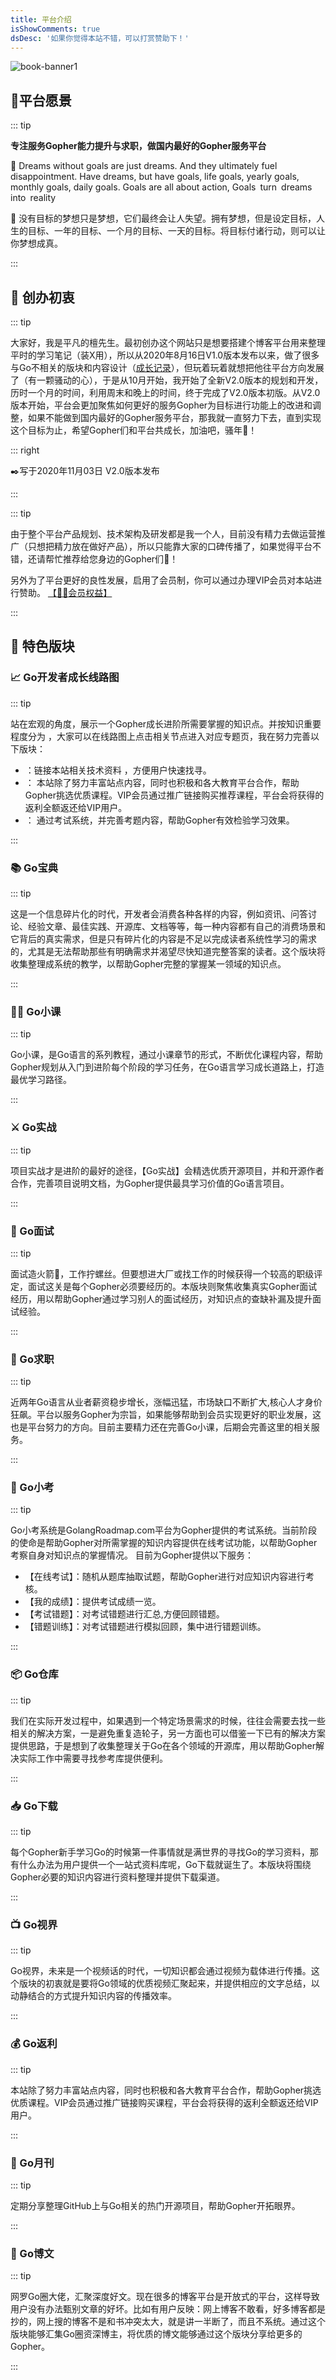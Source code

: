 ```yaml
---
title: 平台介绍
isShowComments: true
dsDesc: '如果你觉得本站不错，可以打赏赞助下！'
---
```




![book-banner1](https://image-1302243118.cos.ap-beijing.myqcloud.com/public/img/banner/book-banner1.jpg)

## :dart: ​平台愿景

::: tip 

**专注服务Gopher能力提升与求职，做国内最好的Gopher服务平台**

:memo: Dreams without goals are just dreams. And they ultimately fuel disappointment. Have dreams, but have goals, life goals, yearly goals, monthly goals, daily goals. Goals are all about action, Goals turn dreams into reality

:fist_oncoming: 没有目标的梦想只是梦想，它们最终会让人失望。拥有梦想，但是设定目标，人生的目标、一年的目标、一个月的目标、一天的目标。将目标付诸行动，则可以让你梦想成真。

:::

## :ticket: 创办初衷

::: tip

大家好，我是平凡的檀先生。最初创办这个网站只是想要搭建个博客平台用来整理平时的学习笔记（装X用），所以从2020年8月16日V1.0版本发布以来，做了很多与Go不相关的版块和内容设计（[成长记录](/releaseNote)），但玩着玩着就想把他往平台方向发展了（有一颗骚动的心），于是从10月开始，我开始了全新V2.0版本的规划和开发，历时一个月的时间，利用周末和晚上的时间，终于完成了V2.0版本初版。从V2.0版本开始，平台会更加聚焦如何更好的服务Gopher为目标进行功能上的改进和调整，如果不能做到国内最好的Gopher服务平台，那我就一直努力下去，直到实现这个目标为止，希望Gopher们和平台共成长，加油吧，骚年:muscle:！

::: right 

:black_nib: ​写于2020年11月03日 V2.0版本发布

:::

::: tip

由于整个平台产品规划、技术架构及研发都是我一个人，目前没有精力去做运营推广（只想把精力放在做好产品），所以只能靠大家的口碑传播了，如果觉得平台不错，还请帮忙推荐给您身边的Gopher们:pray:！

另外为了平台更好的良性发展，启用了会员制，你可以通过办理VIP会员对本站进行赞助。 [【:man_health_worker:会员权益】](/vip/)

:::



## :bookmark_tabs: 特色版块

### :chart_with_upwards_trend: Go开发者成长线路图 <Badge text="beta" type="tip"/> 

::: tip 

站在宏观的角度，展示一个Gopher成长进阶所需要掌握的知识点。并按知识重要程度分为<Badge text="懂的话更好" type="tip" vertical="middle"/>  <Badge text="必会" type="tip" vertical="middle"/>  <Badge text="可选项" type="tip" vertical="middle"/> ，大家可以在线路图上点击相关节点进入对应专题页，我在努力完善以下版块：

- <Badge text="站内资源" type="error" vertical="middle"/>  ：链接本站相关技术资料  ，方便用户快速找寻。 
- <Badge text="站外资源" type="error" vertical="middle"/> ： 本站除了努力丰富站点内容，同时也积极和各大教育平台合作，帮助Gopher挑选优质课程。VIP会员通过推广链接购买推荐课程，平台会将获得的返利全额返还给VIP用户。
- <Badge text="在线考试" type="error" vertical="middle"/>  ： 通过考试系统，并完善考题内容，帮助Gopher有效检验学习效果。

:::

### :books: Go宝典 <Badge text="release" type="tip"/> 

::: tip

这是一个信息碎片化的时代，开发者会消费各种各样的内容，例如资讯、问答讨论、经验文章、最佳实践、开源库、文档等等，每一种内容都有自己的消费场景和它背后的真实需求，但是只有碎片化的内容是不足以完成读者系统性学习的需求的，尤其是无法帮助那些有明确需求并渴望尽快知道完整答案的读者。这个版块将收集整理成系统的教学，以帮助Gopher完整的掌握某一领域的知识点。

:::

### :man_teacher: Go小课 <Badge text="beta" type="tip"/> 

::: tip

Go小课，是Go语言的系列教程，通过小课章节的形式，不断优化课程内容，帮助Gopher规划从入门到进阶每个阶段的学习任务，在Go语言学习成长道路上，打造最优学习路径。

:::

### :crossed_swords: Go实战 <Badge text="beta" type="tip"/> 

::: tip

项目实战才是进阶的最好的途径，【Go实战】会精选优质开源项目，并和开源作者合作，完善项目说明文档，为Gopher提供最具学习价值的Go语言项目。

:::

### :rocket: Go面试<Badge text="beta" type="tip"/> 

::: tip

面试造火箭:rocket:，工作拧螺丝。但要想进大厂或找工作的时候获得一个较高的职级评定，面试这关是每个Gopher必须要经历的。本版块则聚焦收集真实Gopher面试经历，用以帮助Gopher通过学习别人的面试经历，对知识点的查缺补漏及提升面试经验。

:::

### :e-mail: Go求职<Badge text="规划中" type="error"/> 

::: tip

近两年Go语言从业者薪资稳步增长，涨幅迅猛，市场缺口不断扩大,核心人才身价狂飙。平台以服务Gopher为宗旨，如果能够帮助到会员实现更好的职业发展，这也是平台努力的方向。目前主要精力还在完善Go小课，后期会完善这里的相关服务。

:::

### 💯 Go小考<Badge text="内测中，欢迎申请体验" type="tip"/> 

::: tip

Go小考系统是GolangRoadmap.com平台为Gopher提供的考试系统。当前阶段的使命是帮助Gopher对所需掌握的知识内容提供在线考试功能，以帮助Gopher考察自身对知识点的掌握情况。 目前为Gopher提供以下服务：

- 【在线考试】：随机从题库抽取试题，帮助Gopher进行对应知识内容进行考核。
- 【我的成绩】：提供考试成绩一览。
- 【考试错题】：对考试错题进行汇总,方便回顾错题。
- 【错题训练】：对考试错题进行模拟回顾，集中进行错题训练。

:::

### :package: Go仓库 <Badge text="release" type="tip"/> 

::: tip

我们在实际开发过程中，如果遇到一个特定场景需求的时候，往往会需要去找一些相关的解决方案，一是避免重复造轮子，另一方面也可以借鉴一下已有的解决方案提供思路，于是想到了收集整理关于Go在各个领域的开源库，用以帮助Gopher解决实际工作中需要寻找参考库提供便利。

:::

### 📥 Go下载 <Badge text="release" type="tip"/> 

::: tip

每个Gopher新手学习Go的时候第一件事情就是满世界的寻找Go的学习资料，那有什么办法为用户提供一个一站式资料库呢，Go下载就诞生了。本版块将围绕Gopher必要的知识内容进行资料整理并提供下载渠道。

:::

### :tv: Go视界 <Badge text="beta" type="tip"/> 

::: tip

Go视界，未来是一个视频话的时代，一切知识都会通过视频为载体进行传播。这个版块的初衷就是要将Go领域的优质视频汇聚起来，并提供相应的文字总结，以动静结合的方式提升知识内容的传播效率。

:::

### 💰 Go返利 <Badge text="beta" type="tip"/> 

::: tip

本站除了努力丰富站点内容，同时也积极和各大教育平台合作，帮助Gopher挑选优质课程。VIP会员通过推广链接购买课程，平台会将获得的返利全额返还给VIP用户。

:::

### :calendar: Go月刊 <Badge text="beta" type="tip"/> 

::: tip

定期分享整理GitHub上与Go相关的热门开源项目，帮助Gopher开拓眼界。

:::

### :blue_book: Go博文 <Badge text="beta" type="tip"/> 

::: tip

网罗Go圈大佬，汇聚深度好文。现在很多的博客平台是开放式的平台，这样导致用户没有办法甄别文章的好坏。比如有用户反映：网上博客不敢看，好多博客都是抄的，网上搜的博客不是和书冲突太大，就是讲一半断了，而且不系统。通过这个版块能够汇集Go圈资深博主，将优质的博文能够通过这个版块分享给更多的Gopher。

:::


